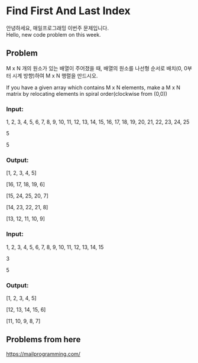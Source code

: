 # Find First And Last Index
안녕하세요, 매일프로그래밍 이번주 문제입니다.  
Hello, new code problem on this week.  
  
## Problem  
M x N 개의 원소가 있는 배열이 주어졌을 때, 배열의 원소를 나선형 순서로 배치(0, 0부터 시계 방향)하여 M x N 행렬을 만드시오.
 
If you have a given array which contains M x N elements, make a M x N matrix by relocating elements in spiral order(clockwise from (0,0))

### Input:  
  
1, 2, 3, 4, 5, 6, 7, 8, 9, 10, 11, 12, 13, 14, 15, 16, 17, 18, 19, 20, 21, 22, 23, 24, 25

5

5
  
### Output:  
 
[1, 2, 3, 4, 5]

[16, 17, 18, 19, 6]

[15, 24, 25, 20, 7]

[14, 23, 22, 21, 8]

[13, 12, 11, 10, 9] 
 
 
### Input:  
  
1, 2, 3, 4, 5, 6, 7, 8, 9, 10, 11, 12, 13, 14, 15

3

5

### Output:  
 
[1, 2, 3, 4, 5]

[12, 13, 14, 15, 6]

[11, 10, 9, 8, 7]
 
## Problems from here
https://mailprogramming.com/
